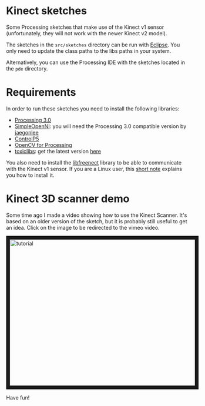 # Kinect sketches

Some Processing sketches that make use of the Kinect v1 sensor (unfortunately, they will not work with the newer Kinect v2 model).

The sketches in the `src/sketches` directory can be run with [Eclipse](http://www.eclipse.org/). You only need to update the class paths to the libs paths in your system.

Alternatively, you can use the Processing IDE with the sketches located in the `pde` directory.


# Requirements

In order to run these sketches you need to install the following libraries:

  * [Processing 3.0](http://processing.org/)
  * [SimpleOpenNI](https://code.google.com/archive/p/simple-openni/): you will need the Processing 3.0 compatible version by [jaegonlee](https://github.com/jaegonlee/SimpleOpenNI)
  * [ControlP5](http://www.sojamo.de/libraries/controlP5/)
  * [OpenCV for Processing](https://github.com/atduskgreg/opencv-processing)
  * [toxiclibs](http://toxiclibs.org/): get the latest version [here](https://bitbucket.org/postspectacular/toxiclibs/downloads/)

You also need to install the [libfreenect](https://github.com/OpenKinect/libfreenect) library to be able to communicate with the Kinect v1 sensor. If you are a Linux user, this [short note](https://github.com/jagracar/software-notes/blob/master/installing_simpleOpenNI) explains you how to install it.

# Kinect 3D scanner demo

Some time ago I made a video showing how to use the Kinect Scanner. It's based on an older version of the sketch, but it is probably still useful to get an idea. Click on the image to be redirected to the vimeo video.
 
<a href="https://vimeo.com/53285159" target="_blank"><img src="https://vimeo.com/53285159/og_image_watermark/367931714" 
alt="tutorial" width="640" height="398" border="10" /></a>

Have fun!